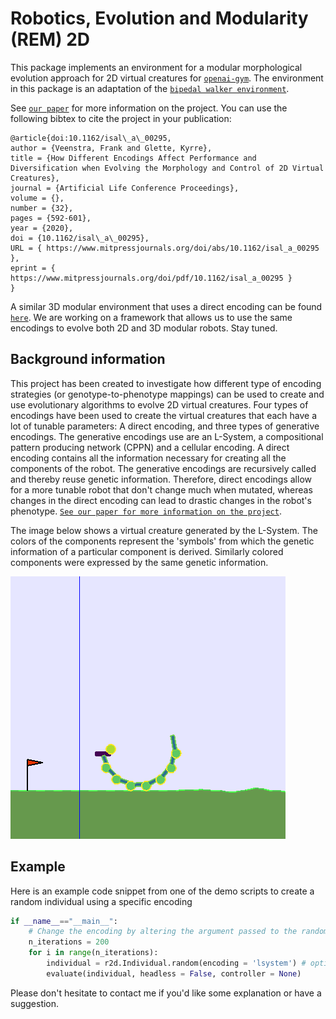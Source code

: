 # Robotics, Evolution and Modularity (REM) 2D

This package implements an environment for a modular morphological evolution approach for 2D virtual creatures for
[`openai-gym`](https://gym.openai.com/).
The environment in this package is an adaptation of the [`bipedal walker environment`](https://github.com/openai/gym/blob/master/gym/envs/box2d/bipedal_walker.py).

See [`our paper`](https://www.mitpressjournals.org/doi/abs/10.1162/isal_a_00295) for more information on the project. You can use the following bibtex to cite the project in your publication:

    @article{doi:10.1162/isal\_a\_00295,
    author = {Veenstra, Frank and Glette, Kyrre},
    title = {How Different Encodings Affect Performance and Diversification when Evolving the Morphology and Control of 2D Virtual Creatures},
    journal = {Artificial Life Conference Proceedings},
    volume = {},
    number = {32},
    pages = {592-601},
    year = {2020},
    doi = {10.1162/isal\_a\_00295},
    URL = { https://www.mitpressjournals.org/doi/abs/10.1162/isal_a_00295 },
    eprint = { https://www.mitpressjournals.org/doi/pdf/10.1162/isal_a_00295 }
    }

A similar 3D modular environment that uses a direct encoding can be found [`here`](https://github.uio.no/jorgehn/gym-rem). We are working on a framework that allows us to use the same encodings to evolve both 2D and 3D modular robots. Stay tuned. 

## Background information

This project has been created to investigate how different type of encoding strategies (or genotype-to-phenotype mappings) can be used to create and use evolutionary algorithms to evolve 2D virtual creatures. Four types of encodings have been used to create the virtual creatures that each have a lot of tunable parameters: A direct encoding, and three types of generative encodings. The generative encodings use are an L-System, a compositional pattern producing network (CPPN) and a cellular encoding. A direct encoding contains all the information necessary for creating all the components of the robot. The generative encodings are recursively called and thereby reuse genetic information. Therefore, direct encodings allow for a more tunable robot that don't change much when mutated, whereas changes in the direct encoding can lead to drastic changes in the robot's phenotype. [`See our paper for more information on the project`](https://www.mitpressjournals.org/doi/abs/10.1162/isal_a_00295).

The image below shows a virtual creature generated by the L-System. The colors of the components represent the 'symbols' from which the genetic information of a particular component is derived. Similarly colored components were expressed by the same genetic information. 

![Example modular robot](example.png)

## Example

Here is an example code snippet from one of the demo scripts to create a random individual using a specific encoding

```python
if __name__=="__main__":
    # Change the encoding by altering the argument passed to the random function
    n_iterations = 200 
    for i in range(n_iterations):
        individual = r2d.Individual.random(encoding = 'lsystem') # options: direct, cppn, ce, lsystem
        evaluate(individual, headless = False, controller = None)
```

Please don't hesitate to contact me if you'd like some explanation or have a suggestion.
